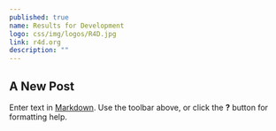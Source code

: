 ```yaml
---
published: true
name: Results for Development
logo: css/img/logos/R4D.jpg
link: r4d.org
description: ""
---
```


## A New Post

Enter text in [Markdown](http://daringfireball.net/projects/markdown/). Use the toolbar above, or click the **?** button for formatting help.
